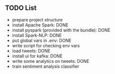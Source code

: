 ## TODO List

- prepare project structure
- install Apache Spark: DONE
- install pyspark (provided with the bundle): DONE
- install Spark-NLP: DONE
- put global vars in .env: DONE
- write script for checking env vars
- load tweets: DONE
- install ui for kafka: DONE
- write some analytics on tweets: DONE
- train sentiment analysis classifier

